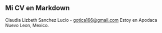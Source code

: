 ## Mi CV en Markdown

Claudia Lizbeth Sanchez Lucio - gotica166@gmail.com
Estoy en Apodaca Nuevo Leon, Mexico. 